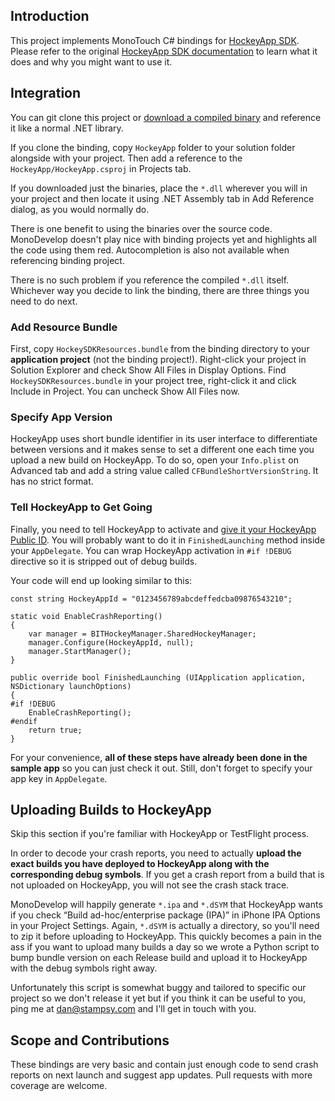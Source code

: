 ## Introduction

This project implements MonoTouch C# bindings for [HockeyApp SDK](https://github.com/bitstadium/HockeySDK-iOS). Please refer to the original [HockeyApp SDK documentation](https://github.com/bitstadium/HockeySDK-iOS#introduction) to learn what it does and why you might want to use it.

## Integration

You can git clone this project or [download a compiled binary](https://github.com/downloads/stampsy/hockeyapp-monotouch/hockeyapp-monotouch.zip) and reference it like a normal .NET library. 

If you clone the binding, copy `HockeyApp` folder to your solution folder alongside with your project. Then add a reference to the `HockeyApp/HockeyApp.csproj` in Projects tab.

If you downloaded just the binaries, place the `*.dll` wherever you will in your project and then locate it using .NET Assembly tab in Add Reference dialog, as you would normally do.

There is one benefit to using the binaries over the source code. MonoDevelop doesn't play nice with binding projects yet and highlights all the code using them red. Autocompletion is also not available when referencing binding project.

There is no such problem if you reference the compiled `*.dll` itself.  
Whichever way you decide to link the binding, there are three things you need to do next.

### Add Resource Bundle

First, copy `HockeySDKResources.bundle` from the binding directory to your **application project** (not the binding project!). Right-click your project in Solution Explorer and check Show All Files in Display Options. Find `HockeySDKResources.bundle` in your project tree, right-click it and click Include in Project. You can uncheck Show All Files now.

### Specify App Version

HockeyApp uses short bundle identifier in its user interface to differentiate between versions and it makes sense to set a different one each time you upload a new build on HockeyApp. To do so, open your `Info.plist` on Advanced tab and add a string value called `CFBundleShortVersionString`. It has no strict format.

### Tell HockeyApp to Get Going

Finally, you need to tell HockeyApp to activate and [give it your HockeyApp Public ID](http://support.hockeyapp.net/kb/how-tos/how-to-find-the-app-identifier). You will probably want to do it in `FinishedLaunching` method inside your `AppDelegate`. You can wrap HockeyApp activation in `#if !DEBUG` directive so it is stripped out of debug builds.

Your code will end up looking similar to this:

    const string HockeyAppId = "0123456789abcdeffedcba09876543210";

    static void EnableCrashReporting()
    {
        var manager = BITHockeyManager.SharedHockeyManager;
        manager.Configure(HockeyAppId, null);
        manager.StartManager();
    }

    public override bool FinishedLaunching (UIApplication application, NSDictionary launchOptions)
    {
    #if !DEBUG
        EnableCrashReporting();
    #endif
        return true;
    }       

For your convenience, **all of these steps have already been done in the sample app** so you can just check it out. Still, don't forget to specify your app key in `AppDelegate`.

## Uploading Builds to HockeyApp

Skip this section if you're familiar with HockeyApp or TestFlight process.

In order to decode your crash reports, you need to actually **upload the exact builds you have deployed to HockeyApp along with the corresponding debug symbols**. If you get a crash report from a build that is not uploaded on HockeyApp, you will not see the crash stack trace.

MonoDevelop will happily generate `*.ipa` and `*.dSYM` that HockeyApp wants if you check “Build ad-hoc/enterprise package (IPA)” in iPhone IPA Options in your Project Settings. Again, `*.dSYM` is actually a directory, so you'll need to zip it before uploading to HockeyApp. This quickly becomes a pain in the ass if you want to upload many builds a day so we wrote a Python script to bump bundle version on each Release build and upload it to HockeyApp with the debug symbols right away.

Unfortunately this script is somewhat buggy and tailored to specific our project so we don't release it yet but if you think it can be useful to you, ping me at dan@stampsy.com and I'll get in touch with you.

## Scope and Contributions

These bindings are very basic and contain just enough code to send crash reports on next launch and suggest app updates. Pull requests with more coverage are welcome.